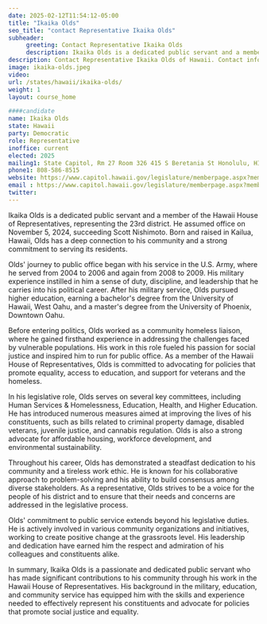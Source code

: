 ```yaml
---
date: 2025-02-12T11:54:12-05:00
title: "Ikaika Olds"
seo_title: "contact Representative Ikaika Olds"
subheader:
     greeting: Contact Representative Ikaika Olds
     description: Ikaika Olds is a dedicated public servant and a member of the Hawaii House of Representatives, representing the 23rd district. He assumed office on November 5, 2024, succeeding Scott Nishimoto.
description: Contact Representative Ikaika Olds of Hawaii. Contact information for Ikaika Olds includes email address, phone number, and mailing address.
image: ikaika-olds.jpeg
video:
url: /states/hawaii/ikaika-olds/
weight: 1
layout: course_home

####candidate
name: Ikaika Olds
state: Hawaii
party: Democratic
role: Representative
inoffice: current
elected: 2025
mailing1: State Capitol, Rm 27 Room 326 415 S Beretania St Honolulu, HI 96813
phone1: 808-586-8515
website: https://www.capitol.hawaii.gov/legislature/memberpage.aspx?member=300&year=2024/
email : https://www.capitol.hawaii.gov/legislature/memberpage.aspx?member=300&year=2024/
twitter: 
---
```

Ikaika Olds is a dedicated public servant and a member of the Hawaii House of Representatives, representing the 23rd district. He assumed office on November 5, 2024, succeeding Scott Nishimoto. Born and raised in Kailua, Hawaii, Olds has a deep connection to his community and a strong commitment to serving its residents.

Olds' journey to public office began with his service in the U.S. Army, where he served from 2004 to 2006 and again from 2008 to 2009. His military experience instilled in him a sense of duty, discipline, and leadership that he carries into his political career. After his military service, Olds pursued higher education, earning a bachelor's degree from the University of Hawaii, West Oahu, and a master's degree from the University of Phoenix, Downtown Oahu.

Before entering politics, Olds worked as a community homeless liaison, where he gained firsthand experience in addressing the challenges faced by vulnerable populations. His work in this role fueled his passion for social justice and inspired him to run for public office. As a member of the Hawaii House of Representatives, Olds is committed to advocating for policies that promote equality, access to education, and support for veterans and the homeless.

In his legislative role, Olds serves on several key committees, including Human Services & Homelessness, Education, Health, and Higher Education. He has introduced numerous measures aimed at improving the lives of his constituents, such as bills related to criminal property damage, disabled veterans, juvenile justice, and cannabis regulation. Olds is also a strong advocate for affordable housing, workforce development, and environmental sustainability.

Throughout his career, Olds has demonstrated a steadfast dedication to his community and a tireless work ethic. He is known for his collaborative approach to problem-solving and his ability to build consensus among diverse stakeholders. As a representative, Olds strives to be a voice for the people of his district and to ensure that their needs and concerns are addressed in the legislative process.

Olds' commitment to public service extends beyond his legislative duties. He is actively involved in various community organizations and initiatives, working to create positive change at the grassroots level. His leadership and dedication have earned him the respect and admiration of his colleagues and constituents alike.

In summary, Ikaika Olds is a passionate and dedicated public servant who has made significant contributions to his community through his work in the Hawaii House of Representatives. His background in the military, education, and community service has equipped him with the skills and experience needed to effectively represent his constituents and advocate for policies that promote social justice and equality.

